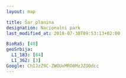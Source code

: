 ```yaml
---
layout: map

title: Šar planina
designation: Nacionalni park
last_modified_at: 2018-07-30T09:53:13+02:00

BioRaS: [48]
geoSrbija:
  L1_183: [84]
  L1_362: [3]
Google: ChIJzZ9C-ZWOUxMRO0MzJZOOdcc
---
```

